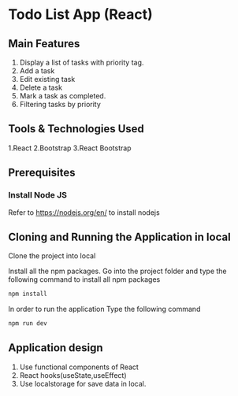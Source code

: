 # Todo List App (React)

## Main Features

1. Display a list of tasks with priority tag.
2. Add a task
3. Edit existing task
4. Delete a task
5. Mark a task as completed.
6. Filtering tasks by priority

## Tools & Technologies Used

1.React
2.Bootstrap
3.React Bootstrap

## Prerequisites

### Install Node JS

Refer to https://nodejs.org/en/ to install nodejs

## Cloning and Running the Application in local

Clone the project into local

Install all the npm packages. Go into the project folder and type the following command to install all npm packages

```bash
npm install
```

In order to run the application Type the following command

```bash
npm run dev
```

## Application design

1. Use functional components of React
2. React hooks(useState,useEffect)
3. Use localstorage for save data in local.
